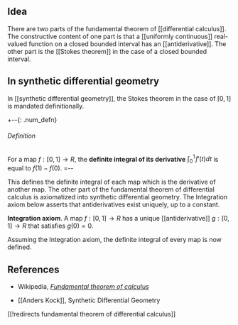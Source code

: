 ## Idea

There are two parts of the fundamental theorem of [[differential calculus]]. The constructive content of one part is that a [[uniformly continuous]] real-valued function on a closed bounded interval has an [[antiderivative]]. The other part is the [[Stokes theorem]] in the case of a closed bounded interval.

## In synthetic differential geometry

In [[synthetic differential geometry]], the Stokes theorem in the case of $[0, 1]$ is mandated definitionally.

+--{: .num_defn}
###### Definition
For a map $f: [0, 1] \to R$, the __definite integral of its derivative__ $\int_0^1 \! f'(t) dt$ is equal to $f(1) - f(0)$.
=--

This defines the definite integral of each map which is the derivative of another map. The other part of the fundamental theorem of differential calculus is axiomatized into synthetic differential geometry. The Integration axiom below asserts that antiderivatives exist uniquely, up to a constant.

 **Integration axiom**. A map $f: [0, 1]\to R$ has a unique [[antiderivative]] $g:[0,1]\to R$ that satisfies $g(0) = 0$.

Assuming the Integration axiom, the definite integral of every map is now defined.

## References

* Wikipedia, _[Fundamental theorem of calculus](http://en.wikipedia.org/wiki/Fundamental_theorem_of_calculus)_

* [[Anders Kock]], Synthetic Differential Geometry

[[!redirects fundamental theorem of differential calculus]]
